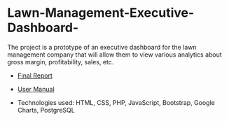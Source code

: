 # Lawn-Management-Executive-Dashboard-
The project is a prototype of an executive dashboard for the lawn management company that will allow them to view various analytics about gross margin, profitability, sales, etc.

* [Final Report](https://github.com/benjavicha1/Lawn-Management-Executive-Dashboard-/blob/master/Report/Final%20Report.pdf)
* [User Manual](https://github.com/benjavicha1/Lawn-Management-Executive-Dashboard-/blob/master/Report/User%20Manual%20Executive%20Board.pdf)


* Technologies used: HTML, CSS, PHP, JavaScript, Bootstrap, Google Charts, PostgreSQL
